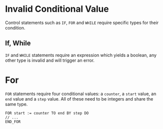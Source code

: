 # Invalid Conditional Value

Control statements such as `IF`, `FOR` and `WHILE` require specific types for their condition.

## If, While

`IF` and `WHILE` statements require an expression which yields a boolean, any other type is invalid and will trigger an
error.

# For

`FOR` statements require four conditional values: a `counter`, a `start` value, an `end` value and a `step` value. All
of these need to be integers and share the same type.

```iecst
FOR start := counter TO end BY step DO
// ...
END_FOR
```
